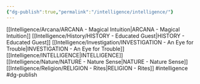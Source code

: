 ```yaml
---
{"dg-publish":true,"permalink":"/intelligence/intelligence/"}
---
```


[[Intelligence/Arcana/ARCANA - Magical Intuition\|ARCANA - Magical Intuition]]
[[Intelligence/History/HISTORY - Educated Guest\|HISTORY - Educated Guest]]
[[Intelligence/Investigation/INVESTIGATION - An Eye for Trouble\|INVESTIGATION - An Eye for Trouble]]
[[Intelligence/INTELLIGENCE\|INTELLIGENCE]]
[[Intelligence/Nature/NATURE - Nature Sense\|NATURE - Nature Sense]]
[[Intelligence/Religion/RELIGION - Rites\|RELIGION - Rites]]
#intelligence #dg-publish